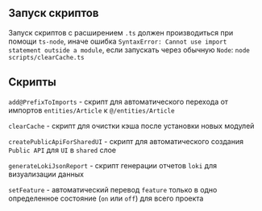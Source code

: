 ## Запуск скриптов

Запуск скриптов с расширением `.ts` должен производиться при помощи `ts-node`, иначе ошибка
`SyntaxError: Cannot use import statement outside a module`, если запускать через обычную `Node`:
`node scripts/clearCache.ts`

## Скрипты

`add@PrefixToImports` - скрипт для автоматического перехода от импортов `entities/Article` к `@/entities/Article`

`clearCache` - скрипт для очистки кэша после установки новых модулей

`createPublicApiForSharedUI` - скрипт для автоматического создания `Public API` для `UI` в `shared` слое

`generateLokiJsonReport` - скрипт генерации отчетов `loki` для визуализации данных

`setFeature` - автоматический перевод `feature` только в одно определенное 
состояние (`on` или `off`) для всего проекта
